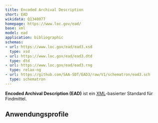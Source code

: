 ```yaml
---
title: Encoded Archival Description
short: EAD
wikidata: Q1340077
homepage: https://www.loc.gov/ead/
base: xml
model: ead
application: bibliographic
schemas:
- url: https://www.loc.gov/ead/ead3.xsd
  type: xsd
- url: https://www.loc.gov/ead/ead3.dtd
  type: dtd
- url: https://www.loc.gov/ead/ead3.rng
  type: relax-ng 
- url: https://github.com/SAA-SDT/EAD3/raw/V1/schematron/ead3.sch
  type: schematron
---
```


**Encoded Archival Description (EAD)** ist ein [XML](xml)-basierter Standard für Findmittel.

## Anwendungsprofile

<list-formats profiles="ead"/>
